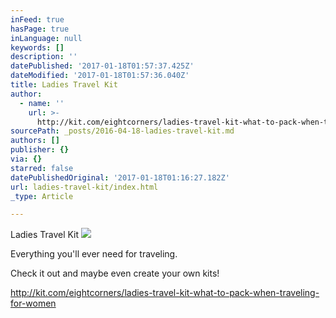 ```yaml
---
inFeed: true
hasPage: true
inLanguage: null
keywords: []
description: ''
datePublished: '2017-01-18T01:57:37.425Z'
dateModified: '2017-01-18T01:57:36.040Z'
title: Ladies Travel Kit
author:
  - name: ''
    url: >-
      http://kit.com/eightcorners/ladies-travel-kit-what-to-pack-when-traveling-for-women
sourcePath: _posts/2016-04-18-ladies-travel-kit.md
authors: []
publisher: {}
via: {}
starred: false
datePublishedOriginal: '2017-01-18T01:16:27.182Z'
url: ladies-travel-kit/index.html
_type: Article

---
```

Ladies Travel Kit
![](https://the-grid-user-content.s3-us-west-2.amazonaws.com/14f722f7-2c93-4901-be49-3f62df5016d5.jpg)

Everything you'll ever need for traveling. 

Check it out and maybe even create your own kits!

http://kit.com/eightcorners/ladies-travel-kit-what-to-pack-when-traveling-for-women